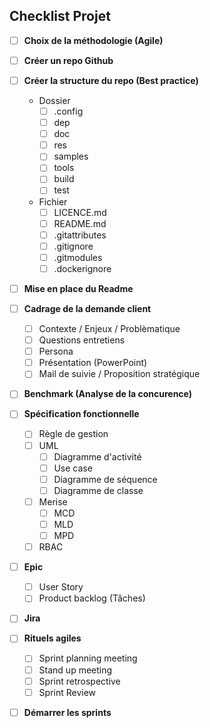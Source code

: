 ## Checklist Projet

- [ ] **Choix de la méthodologie (Agile)**
- [ ] **Créer un repo Github**
- [ ] **Créer la structure du repo (Best practice)**
    - Dossier
        - [ ] .config
        - [ ] dep
        - [ ] doc
        - [ ] res
        - [ ] samples
        - [ ] tools
        - [ ] build
        - [ ] test
    - Fichier
        - [ ] LICENCE.md
        - [ ] README.md
        - [ ] .gitattributes
        - [ ] .gitignore
        - [ ] .gitmodules
        - [ ] .dockerignore

- [ ] **Mise en place du Readme**
- [ ] **Cadrage de la demande client**
  - [ ] Contexte / Enjeux / Problèmatique
  - [ ] Questions entretiens
  - [ ] Persona
  - [ ] Présentation (PowerPoint)
  - [ ] Mail de suivie / Proposition stratégique
- [ ] **Benchmark (Analyse de la concurence)**
- [ ] **Spécification fonctionnelle**
  - [ ] Règle de gestion
  - [ ] UML
    - [ ] Diagramme d'activité
    - [ ] Use case
    - [ ] Diagramme de séquence
    - [ ] Diagramme de classe
  - [ ] Merise
    - [ ] MCD
    - [ ] MLD
    - [ ] MPD
  - [ ] RBAC
- [ ] **Epic**
  - [ ] User Story
  - [ ] Product backlog (Tâches)
- [ ] **Jira**
- [ ] **Rituels agiles**

  - [ ] Sprint planning meeting
  - [ ] Stand up meeting
  - [ ] Sprint retrospective
  - [ ] Sprint Review

- [ ] **Démarrer les sprints**
